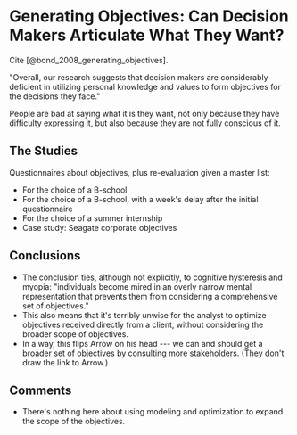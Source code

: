 # Generating Objectives: Can Decision Makers Articulate What They Want?

Cite [@bond_2008_generating_objectives].

"Overall, our research suggests that decision makers are considerably deficient in utilizing personal knowledge and values to form objectives for the decisions they face."

People are bad at saying what it is they want, not only because they have difficulty expressing it, but also because they are not fully conscious of it.

## The Studies

Questionnaires about objectives, plus re-evaluation given a master list:

* For the choice of a B-school
* For the choice of a B-school, with a week's delay after the initial questionnaire
* For the choice of a summer internship
* Case study: Seagate corporate objectives

## Conclusions

* The conclusion ties, although not explicitly, to cognitive hysteresis and myopia: "individuals become mired in an overly narrow mental representation that prevents them from considering a comprehensive set of objectives."
* This also means that it's terribly unwise for the analyst to optimize objectives received directly from a client, without considering the broader scope of objectives.
* In a way, this flips Arrow on his head --- we can and should get a broader set of objectives by consulting more stakeholders.  (They don't draw the link to Arrow.)

## Comments

* There's nothing here about using modeling and optimization to expand the scope of the objectives.

